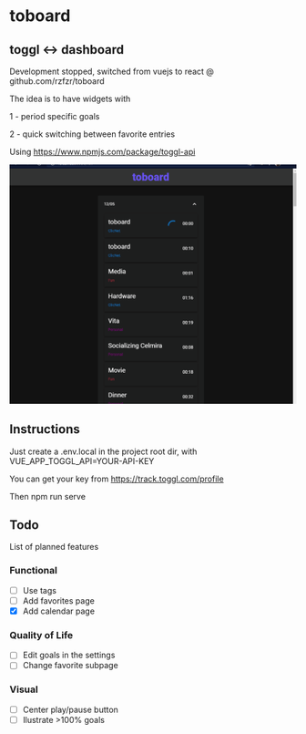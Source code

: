 # toboard
## toggl <-> dashboard

Development stopped, switched from vuejs to react @ github.com/rzfzr/toboard

The idea is to have widgets with 

1 - period specific goals

2 - quick switching between favorite entries

Using https://www.npmjs.com/package/toggl-api

![dashboard](https://github.com/rzfzr/toboard-legacy/blob/main/screenshots/toboard.gif)

## Instructions

Just create a .env.local in the project root dir, with VUE_APP_TOGGL_API=YOUR-API-KEY

You can get your key from https://track.toggl.com/profile

Then npm run serve

## Todo
List of planned features
### Functional
- [ ] Use tags
- [ ] Add favorites page
- [x] Add calendar page
### Quality of Life
- [ ] Edit goals in the settings
- [ ] Change favorite subpage
### Visual
- [ ] Center play/pause button
- [ ] Ilustrate >100% goals
